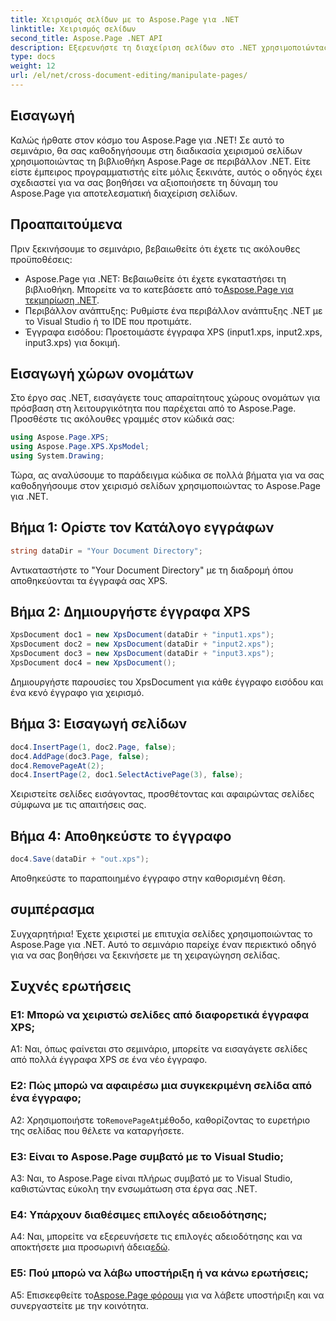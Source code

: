 ```yaml
---
title: Χειρισμός σελίδων με το Aspose.Page για .NET
linktitle: Χειρισμός σελίδων
second_title: Aspose.Page .NET API
description: Εξερευνήστε τη διαχείριση σελίδων στο .NET χρησιμοποιώντας το Aspose.Page, μια ισχυρή βιβλιοθήκη για το χειρισμό εγγράφων XPS. Ακολουθήστε τον βήμα προς βήμα οδηγό μας για αποτελεσματικά αποτελέσματα.
type: docs
weight: 12
url: /el/net/cross-document-editing/manipulate-pages/
---
```

## Εισαγωγή

Καλώς ήρθατε στον κόσμο του Aspose.Page για .NET! Σε αυτό το σεμινάριο, θα σας καθοδηγήσουμε στη διαδικασία χειρισμού σελίδων χρησιμοποιώντας τη βιβλιοθήκη Aspose.Page σε περιβάλλον .NET. Είτε είστε έμπειρος προγραμματιστής είτε μόλις ξεκινάτε, αυτός ο οδηγός έχει σχεδιαστεί για να σας βοηθήσει να αξιοποιήσετε τη δύναμη του Aspose.Page για αποτελεσματική διαχείριση σελίδων.

## Προαπαιτούμενα

Πριν ξεκινήσουμε το σεμινάριο, βεβαιωθείτε ότι έχετε τις ακόλουθες προϋποθέσεις:

-  Aspose.Page για .NET: Βεβαιωθείτε ότι έχετε εγκαταστήσει τη βιβλιοθήκη. Μπορείτε να το κατεβάσετε από το[Aspose.Page για τεκμηρίωση .NET](https://reference.aspose.com/page/net/).
- Περιβάλλον ανάπτυξης: Ρυθμίστε ένα περιβάλλον ανάπτυξης .NET με το Visual Studio ή το IDE που προτιμάτε.
- Έγγραφα εισόδου: Προετοιμάστε έγγραφα XPS (input1.xps, input2.xps, input3.xps) για δοκιμή.

## Εισαγωγή χώρων ονομάτων

Στο έργο σας .NET, εισαγάγετε τους απαραίτητους χώρους ονομάτων για πρόσβαση στη λειτουργικότητα που παρέχεται από το Aspose.Page. Προσθέστε τις ακόλουθες γραμμές στον κώδικά σας:

```csharp
using Aspose.Page.XPS;
using Aspose.Page.XPS.XpsModel;
using System.Drawing;
```

Τώρα, ας αναλύσουμε το παράδειγμα κώδικα σε πολλά βήματα για να σας καθοδηγήσουμε στον χειρισμό σελίδων χρησιμοποιώντας το Aspose.Page για .NET.

## Βήμα 1: Ορίστε τον Κατάλογο εγγράφων

```csharp
string dataDir = "Your Document Directory";
```

Αντικαταστήστε το "Your Document Directory" με τη διαδρομή όπου αποθηκεύονται τα έγγραφά σας XPS.

## Βήμα 2: Δημιουργήστε έγγραφα XPS

```csharp
XpsDocument doc1 = new XpsDocument(dataDir + "input1.xps");
XpsDocument doc2 = new XpsDocument(dataDir + "input2.xps");
XpsDocument doc3 = new XpsDocument(dataDir + "input3.xps");
XpsDocument doc4 = new XpsDocument();
```

Δημιουργήστε παρουσίες του XpsDocument για κάθε έγγραφο εισόδου και ένα κενό έγγραφο για χειρισμό.

## Βήμα 3: Εισαγωγή σελίδων

```csharp
doc4.InsertPage(1, doc2.Page, false);
doc4.AddPage(doc3.Page, false);
doc4.RemovePageAt(2);
doc4.InsertPage(2, doc1.SelectActivePage(3), false);
```

Χειριστείτε σελίδες εισάγοντας, προσθέτοντας και αφαιρώντας σελίδες σύμφωνα με τις απαιτήσεις σας.

## Βήμα 4: Αποθηκεύστε το έγγραφο

```csharp
doc4.Save(dataDir + "out.xps");
```

Αποθηκεύστε το παραποιημένο έγγραφο στην καθορισμένη θέση.

## συμπέρασμα

Συγχαρητήρια! Έχετε χειριστεί με επιτυχία σελίδες χρησιμοποιώντας το Aspose.Page για .NET. Αυτό το σεμινάριο παρείχε έναν περιεκτικό οδηγό για να σας βοηθήσει να ξεκινήσετε με τη χειραγώγηση σελίδας.

## Συχνές ερωτήσεις

### Ε1: Μπορώ να χειριστώ σελίδες από διαφορετικά έγγραφα XPS;

A1: Ναι, όπως φαίνεται στο σεμινάριο, μπορείτε να εισαγάγετε σελίδες από πολλά έγγραφα XPS σε ένα νέο έγγραφο.

### Ε2: Πώς μπορώ να αφαιρέσω μια συγκεκριμένη σελίδα από ένα έγγραφο;

 A2: Χρησιμοποιήστε το`RemovePageAt`μέθοδο, καθορίζοντας το ευρετήριο της σελίδας που θέλετε να καταργήσετε.

### Ε3: Είναι το Aspose.Page συμβατό με το Visual Studio;

A3: Ναι, το Aspose.Page είναι πλήρως συμβατό με το Visual Studio, καθιστώντας εύκολη την ενσωμάτωση στα έργα σας .NET.

### Ε4: Υπάρχουν διαθέσιμες επιλογές αδειοδότησης;

 A4: Ναι, μπορείτε να εξερευνήσετε τις επιλογές αδειοδότησης και να αποκτήσετε μια προσωρινή άδεια[εδώ](https://purchase.aspose.com/temporary-license/).

### Ε5: Πού μπορώ να λάβω υποστήριξη ή να κάνω ερωτήσεις;

 A5: Επισκεφθείτε το[Aspose.Page φόρουμ](https://forum.aspose.com/c/page/39) για να λάβετε υποστήριξη και να συνεργαστείτε με την κοινότητα.